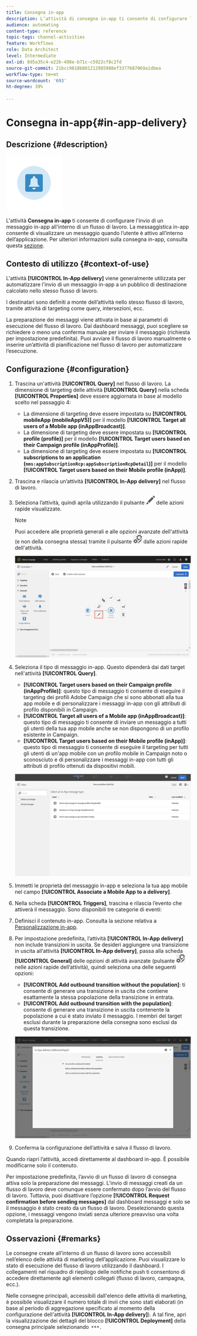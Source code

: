 ```yaml
---
title: Consegna in-app
description: L’attività di consegna in-app ti consente di configurare l’invio di un messaggio in-app all’interno di un flusso di lavoro.
audience: automating
content-type: reference
topic-tags: channel-activities
feature: Workflows
role: Data Architect
level: Intermediate
exl-id: 8d5a35c4-e22b-498e-b71c-c5922cf8c2fd
source-git-commit: 21bcc9818b881212985988ef3377687069a1dbea
workflow-type: tm+mt
source-wordcount: '693'
ht-degree: 39%

---
```


# Consegna in-app{#in-app-delivery}

## Descrizione {#description}

![](assets/wkf_in_app_1.png)

L&#39;attività **Consegna in-app** ti consente di configurare l&#39;invio di un messaggio in-app all&#39;interno di un flusso di lavoro. La messaggistica in-app consente di visualizzare un messaggio quando l’utente è attivo all’interno dell’applicazione. Per ulteriori informazioni sulla consegna in-app, consulta questa [sezione](../../channels/using/about-in-app-messaging.md).

## Contesto di utilizzo {#context-of-use}

L&#39;attività **[!UICONTROL In-App delivery]** viene generalmente utilizzata per automatizzare l&#39;invio di un messaggio in-app a un pubblico di destinazione calcolato nello stesso flusso di lavoro.

I destinatari sono definiti a monte dell’attività nello stesso flusso di lavoro, tramite attività di targeting come query, intersezioni, ecc.

La preparazione dei messaggi viene attivata in base ai parametri di esecuzione del flusso di lavoro. Dal dashboard messaggi, puoi scegliere se richiedere o meno una conferma manuale per inviare il messaggio (richiesta per impostazione predefinita). Puoi avviare il flusso di lavoro manualmente o inserire un’attività di pianificazione nel flusso di lavoro per automatizzare l’esecuzione.

## Configurazione {#configuration}

1. Trascina un&#39;attività **[!UICONTROL Query]** nel flusso di lavoro. La dimensione di targeting delle attività **[!UICONTROL Query]** nella scheda **[!UICONTROL Properties]** deve essere aggiornata in base al modello scelto nel passaggio 4:

   * La dimensione di targeting deve essere impostata su **[!UICONTROL mobileApp (mobileAppV5)]** per il modello **[!UICONTROL Target all users of a Mobile app (inAppBroadcast)]**.
   * La dimensione di targeting deve essere impostata su **[!UICONTROL profile (profile)]** per il modello **[!UICONTROL Target users based on their Campaign profile (inAppProfile)]**.
   * La dimensione di targeting deve essere impostata su **[!UICONTROL subscriptions to an application (`nms:appSubscriptionRcp:appSubscriptionRcpDetail`)]** per il modello **[!UICONTROL Target users based on their Mobile profile (inApp)]**.

1. Trascina e rilascia un’attività **[!UICONTROL In-App delivery]** nel flusso di lavoro.
1. Seleziona l’attività, quindi aprila utilizzando il pulsante ![](assets/edit_darkgrey-24px.png) delle azioni rapide visualizzate.

   >[!NOTE]
   >
   >Puoi accedere alle proprietà generali e alle opzioni avanzate dell&#39;attività (e non della consegna stessa) tramite il pulsante ![](assets/dlv_activity_params-24px.png) dalle azioni rapide dell&#39;attività.

   ![](assets/wkf_in_app_3.png)

1. Seleziona il tipo di messaggio in-app. Questo dipenderà dai dati target nell&#39;attività **[!UICONTROL Query]**.

   * **[!UICONTROL Target users based on their Campaign profile (inAppProfile)]**: questo tipo di messaggio ti consente di eseguire il targeting dei profili Adobe Campaign che si sono abbonati alla tua app mobile e di personalizzare i messaggi in-app con gli attributi di profilo disponibili in Campaign.
   * **[!UICONTROL Target all users of a Mobile app (inAppBroadcast)]**: questo tipo di messaggio ti consente di inviare un messaggio a tutti gli utenti della tua app mobile anche se non dispongono di un profilo esistente in Campaign.
   * **[!UICONTROL Target users based on their Mobile profile (inApp)]**: questo tipo di messaggio ti consente di eseguire il targeting per tutti gli utenti di un&#39;app mobile con un profilo mobile in Campaign noto o sconosciuto e di personalizzare i messaggi in-app con tutti gli attributi di profilo ottenuti da dispositivi mobili.

   ![](assets/wkf_in_app_4.png)

1. Immetti le proprietà del messaggio in-app e seleziona la tua app mobile nel campo **[!UICONTROL Associate a Mobile App to a delivery]**.
1. Nella scheda **[!UICONTROL Triggers]**, trascina e rilascia l’evento che attiverà il messaggio. Sono disponibili tre categorie di eventi:
1. Definisci il contenuto in-app. Consulta la sezione relativa a [Personalizzazione in-app](../../channels/using/customizing-an-in-app-message.md).
1. Per impostazione predefinita, l’attività **[!UICONTROL In-App delivery]** non include transizioni in uscita. Se desideri aggiungere una transizione in uscita all’attività **[!UICONTROL In-App delivery]**, passa alla scheda **[!UICONTROL General]** delle opzioni di attività avanzate (pulsante ![](assets/dlv_activity_params-24px.png) nelle azioni rapide dell’attività), quindi seleziona una delle seguenti opzioni:

   * **[!UICONTROL Add outbound transition without the population]**: ti consente di generare una transizione in uscita che contiene esattamente la stessa popolazione della transizione in entrata.
   * **[!UICONTROL Add outbound transition with the population]**: consente di generare una transizione in uscita contenente la popolazione a cui è stato inviato il messaggio. I membri del target esclusi durante la preparazione della consegna sono esclusi da questa transizione.

   ![](assets/wkf_in_app_5.png)

1. Conferma la configurazione dell’attività e salva il flusso di lavoro.

Quando riapri l’attività, accedi direttamente al dashboard in-app. È possibile modificarne solo il contenuto.

Per impostazione predefinita, l’avvio di un flusso di lavoro di consegna attiva solo la preparazione dei messaggi. L’invio di messaggi creati da un flusso di lavoro deve comunque essere confermato dopo l’avvio del flusso di lavoro. Tuttavia, puoi disattivare l’opzione **[!UICONTROL Request confirmation before sending messages]** dal dashboard messaggi e solo se il messaggio è stato creato da un flusso di lavoro. Deselezionando questa opzione, i messaggi vengono inviati senza ulteriore preavviso una volta completata la preparazione.

## Osservazioni {#remarks}

Le consegne create all’interno di un flusso di lavoro sono accessibili nell’elenco delle attività di marketing dell’applicazione. Puoi visualizzare lo stato di esecuzione del flusso di lavoro utilizzando il dashboard. I collegamenti nel riquadro di riepilogo delle notifiche push ti consentono di accedere direttamente agli elementi collegati (flusso di lavoro, campagna, ecc.).

Nelle consegne principali, accessibili dall&#39;elenco delle attività di marketing, è possibile visualizzare il numero totale di invii che sono stati elaborati (in base al periodo di aggregazione specificato al momento della configurazione dell&#39;attività **[!UICONTROL In-App delivery]**). A tal fine, apri la visualizzazione dei dettagli del blocco **[!UICONTROL Deployment]** della consegna principale selezionando ![](assets/wkf_dlv_detail_button.png).
